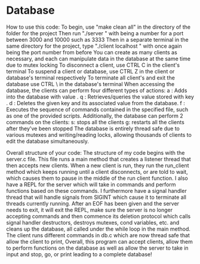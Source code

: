 # Database

How to use this code:
To begin, use "make clean all" in the directory of the folder for the project
Then run "./server <number>" with <number> being a number for a port between 3000 and 10000 such as 3333
Then in a separate terminal in the same directory for the project, type "./client localhost <number>" with <number> once again being the port number from before
You can create as many clients as necessary, and each can manipulate data in the database at the same time due to mutex locking
To disconnect a client, use CTRL C in the client's terminal
To suspend a client or database, use CTRL Z in the client or database's terminal respectively
To terminate all client's and exit the database use CTRL \ in the database's terminal
When accessing the database, the clients can perform four different types of actions:
a <key> <value>: Adds <key> into the database with value <value>.
q <key>: Retrieves/queries the value stored with key <key>.
d <key>: Deletes the given key and its associated value from the database.
f <file>: Executes the sequence of commands contained in the specified file, such as one of the provided scripts.
Additionally, the database can perform 2 commands on the clients:
s: stops all the clients
g: restarts all the clients after they've been stopped
The database is entirely thread safe due to various mutexes and writing/reading locks, allowing thousands of clients to edit the database simultaneously.


Overall structure of your code:
The structure of my code begins with the server.c file. This file runs a main method that creates a listener thread that then accepts new clients. When a new client is run, they run the run_client method which keeps running until a client disconnects, or are told to wait, which causes them to pause in the middle of the run client function. I also have a REPL for the server which will take in commands and perform functions based on these commands. I furthermore have a signal handler thread that will handle signals from SIGINT which cause it to terminate all threads currently running. After an EOF has been given and the server needs to exit, it will exit the REPL, make sure the server is no longer accepting commands and then commence its deletion protocol which calls signal handler destructors, destroys mutexes, cond variables, etc. and cleans up the database, all called under the while loop in the main method. The client runs different commands in db.c which are now thread safe that allow the client to print, Overall, this program can accept clients, allow them to perform functions on the database as well as allow the server to take in input and stop, go, or print leading to a complete database!
